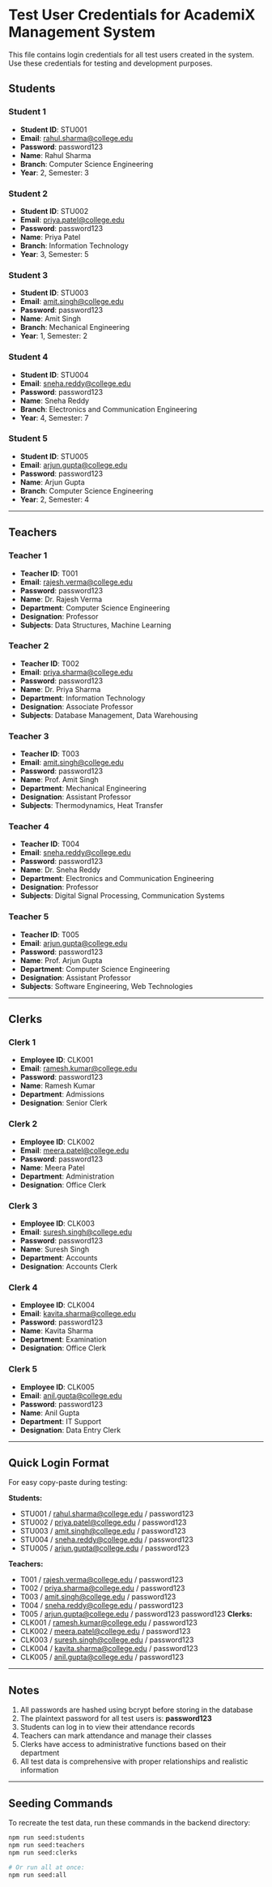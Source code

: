 # Test User Credentials for AcademiX Management System

This file contains login credentials for all test users created in the system. Use these credentials for testing and development purposes.

## Students

### Student 1
- **Student ID**: STU001
- **Email**: rahul.sharma@college.edu
- **Password**: password123
- **Name**: Rahul Sharma
- **Branch**: Computer Science Engineering
- **Year**: 2, Semester: 3

### Student 2
- **Student ID**: STU002
- **Email**: priya.patel@college.edu
- **Password**: password123
- **Name**: Priya Patel
- **Branch**: Information Technology
- **Year**: 3, Semester: 5

### Student 3
- **Student ID**: STU003
- **Email**: amit.singh@college.edu
- **Password**: password123
- **Name**: Amit Singh
- **Branch**: Mechanical Engineering
- **Year**: 1, Semester: 2

### Student 4
- **Student ID**: STU004
- **Email**: sneha.reddy@college.edu
- **Password**: password123
- **Name**: Sneha Reddy
- **Branch**: Electronics and Communication Engineering
- **Year**: 4, Semester: 7

### Student 5
- **Student ID**: STU005
- **Email**: arjun.gupta@college.edu
- **Password**: password123
- **Name**: Arjun Gupta
- **Branch**: Computer Science Engineering
- **Year**: 2, Semester: 4

---

## Teachers

### Teacher 1
- **Teacher ID**: T001
- **Email**: rajesh.verma@college.edu
- **Password**: password123
- **Name**: Dr. Rajesh Verma
- **Department**: Computer Science Engineering
- **Designation**: Professor
- **Subjects**: Data Structures, Machine Learning

### Teacher 2
- **Teacher ID**: T002
- **Email**: priya.sharma@college.edu
- **Password**: password123
- **Name**: Dr. Priya Sharma
- **Department**: Information Technology
- **Designation**: Associate Professor
- **Subjects**: Database Management, Data Warehousing

### Teacher 3
- **Teacher ID**: T003
- **Email**: amit.singh@college.edu
- **Password**: password123
- **Name**: Prof. Amit Singh
- **Department**: Mechanical Engineering
- **Designation**: Assistant Professor
- **Subjects**: Thermodynamics, Heat Transfer

### Teacher 4
- **Teacher ID**: T004
- **Email**: sneha.reddy@college.edu
- **Password**: password123
- **Name**: Dr. Sneha Reddy
- **Department**: Electronics and Communication Engineering
- **Designation**: Professor
- **Subjects**: Digital Signal Processing, Communication Systems

### Teacher 5
- **Teacher ID**: T005
- **Email**: arjun.gupta@college.edu
- **Password**: password123
- **Name**: Prof. Arjun Gupta
- **Department**: Computer Science Engineering
- **Designation**: Assistant Professor
- **Subjects**: Software Engineering, Web Technologies

---

## Clerks

### Clerk 1
- **Employee ID**: CLK001
- **Email**: ramesh.kumar@college.edu
- **Password**: password123
- **Name**: Ramesh Kumar
- **Department**: Admissions
- **Designation**: Senior Clerk

### Clerk 2
- **Employee ID**: CLK002
- **Email**: meera.patel@college.edu
- **Password**: password123
- **Name**: Meera Patel
- **Department**: Administration
- **Designation**: Office Clerk

### Clerk 3
- **Employee ID**: CLK003
- **Email**: suresh.singh@college.edu
- **Password**: password123
- **Name**: Suresh Singh
- **Department**: Accounts
- **Designation**: Accounts Clerk

### Clerk 4
- **Employee ID**: CLK004
- **Email**: kavita.sharma@college.edu
- **Password**: password123
- **Name**: Kavita Sharma
- **Department**: Examination
- **Designation**: Office Clerk

### Clerk 5
- **Employee ID**: CLK005
- **Email**: anil.gupta@college.edu
- **Password**: password123
- **Name**: Anil Gupta
- **Department**: IT Support
- **Designation**: Data Entry Clerk

---

## Quick Login Format

For easy copy-paste during testing:

**Students:**
- STU001 / rahul.sharma@college.edu / password123
- STU002 / priya.patel@college.edu / password123
- STU003 / amit.singh@college.edu / password123
- STU004 / sneha.reddy@college.edu / password123
- STU005 / arjun.gupta@college.edu / password123

**Teachers:**
- T001 / rajesh.verma@college.edu / password123
- T002 / priya.sharma@college.edu / password123
- T003 / amit.singh@college.edu / password123
- T004 / sneha.reddy@college.edu / password123
- T005 / arjun.gupta@college.edu / password123
password123
**Clerks:**
- CLK001 / ramesh.kumar@college.edu / password123
- CLK002 / meera.patel@college.edu / password123
- CLK003 / suresh.singh@college.edu / password123
- CLK004 / kavita.sharma@college.edu / password123
- CLK005 / anil.gupta@college.edu / password123

---

## Notes

1. All passwords are hashed using bcrypt before storing in the database
2. The plaintext password for all test users is: **password123**
3. Students can log in to view their attendance records
4. Teachers can mark attendance and manage their classes
5. Clerks have access to administrative functions based on their department
6. All test data is comprehensive with proper relationships and realistic information

---

## Seeding Commands

To recreate the test data, run these commands in the backend directory:

```bash
npm run seed:students
npm run seed:teachers
npm run seed:clerks

# Or run all at once:
npm run seed:all
```